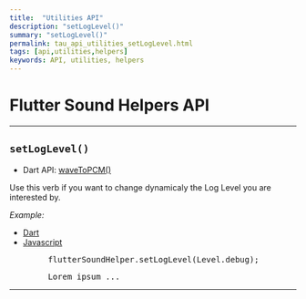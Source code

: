```yaml
---
title:  "Utilities API"
description: "setLogLevel()"
summary: "setLogLevel()"
permalink: tau_api_utilities_setLogLevel.html
tags: [api,utilities,helpers]
keywords: API, utilities, helpers
---
```


# Flutter Sound Helpers API

------------------------------------------------------------------------------------------------------------------------

## `setLogLevel()`

- Dart API: [waveToPCM()](pages/flutter-sound/api/helper/FlutterSoundHelper/setLogLevel.html)

Use this verb if you want to change dynamicaly the Log Level you are interested by.

*Example:*
<ul id="profileTabs" class="nav nav-tabs">
    <li class="active"><a href="#dart" data-toggle="tab">Dart</a></li>
    <li><a href="#javascript" data-toggle="tab">Javascript</a></li>
</ul>
<div class="tab-content">

<div role="tabpanel" class="tab-pane active" id="dart">

<pre>
        flutterSoundHelper.setLogLevel(Level.debug);
</pre>

</div>

<div role="tabpanel" class="tab-pane" id="javascript">
<pre>
        Lorem ipsum ...
</pre>
</div>

</div>

------------------------------------------------------------------------------------------------------------------------
